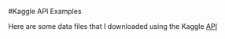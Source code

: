 #Kaggle API Examples

Here are some data files that I downloaded using the Kaggle [API](https://github.com/Kaggle/kaggle-api)

```kaggle competitions download -c us-patent-phrase-to-phrase-matching
```


